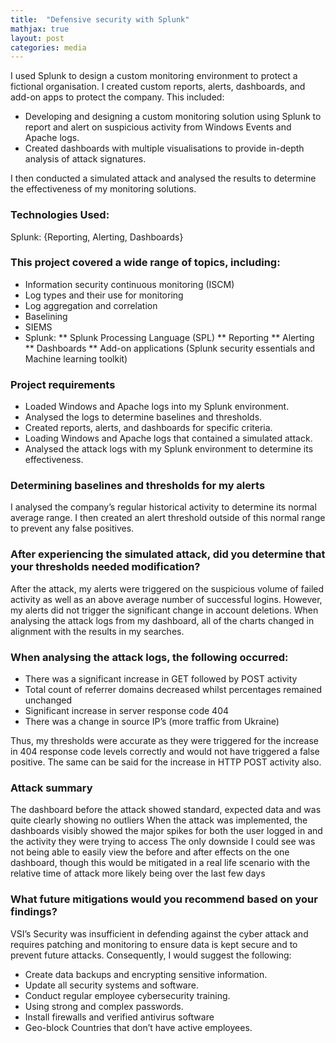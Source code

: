 ```yaml
---
title:  "Defensive security with Splunk"
mathjax: true
layout: post
categories: media
---
```


I used Splunk to design a custom monitoring environment to protect a fictional organisation. I created custom reports, alerts, dashboards, and add-on apps to protect the company. This included:
 
* Developing and designing a custom monitoring solution using Splunk to report and alert on suspicious activity from Windows Events and Apache logs. 
* Created dashboards with multiple visualisations to provide in-depth analysis of attack signatures.
 
I then conducted a simulated attack and analysed the results to determine the effectiveness of my monitoring solutions.
 
### Technologies Used: 
 
Splunk: {Reporting, Alerting, Dashboards} 
 
### This project covered a wide range of topics, including: 
 
* Information security continuous monitoring (ISCM) 
* Log types and their use for monitoring 
* Log aggregation and correlation 
* Baselining 
* SIEMS 
* Splunk: 
** Splunk Processing Language (SPL) 
** Reporting 
** Alerting 
** Dashboards 
** Add-on applications (Splunk security essentials and Machine learning toolkit) 
 
### Project requirements
 
* Loaded Windows and Apache logs into my Splunk environment. 
* Analysed the logs to determine baselines and thresholds. 
* Created reports, alerts, and dashboards for specific criteria. 
* Loading Windows and Apache logs that contained a simulated attack.
* Analysed the attack logs with my Splunk environment to determine its effectiveness. 
 
### Determining baselines and thresholds for my alerts
 
I analysed the company’s regular historical activity to determine its normal average range. I then created an alert threshold outside of this normal range to prevent any false positives.
 
### After experiencing the simulated attack, did you determine that your thresholds needed modification? 
 
After the attack, my alerts were triggered on the suspicious volume of failed activity as well as an above average number of successful logins. However, my alerts did not trigger the significant change in account deletions. When analysing the attack logs from my dashboard, all of the charts changed in alignment with the results in my searches.
 
### When analysing the attack logs, the following occurred:
 
* There was a significant increase in GET followed by POST activity
* Total count of referrer domains decreased whilst percentages remained unchanged
* Significant increase in server response code 404
* There was a change in source IP’s (more traffic from Ukraine)
 
Thus, my thresholds were accurate as they were triggered for the increase in 404 response code levels correctly and would not have triggered a false positive. The same can be said for the increase in HTTP POST activity also.
 
### Attack summary
 
The dashboard before the attack showed standard, expected data and was quite clearly showing no outliers
When the attack was implemented, the dashboards visibly showed the major spikes for both the user logged in and the activity they were trying to access
The only downside I could see was not being able to easily view the before and after effects on the one dashboard, though this would be mitigated in a real life scenario with the relative time of attack more likely being over the last few days
 
 
### What future mitigations would you recommend based on your findings?
 
VSI’s Security was insufficient in defending against the cyber attack and requires patching and monitoring to ensure data is kept secure and to prevent future attacks. Consequently, I would suggest the following:

* Create data backups and encrypting sensitive information.
* Update all security systems and software.
* Conduct regular employee cybersecurity training.
* Using strong and complex passwords.
* Install firewalls and verified antivirus software
* Geo-block Countries that don’t have active employees.
